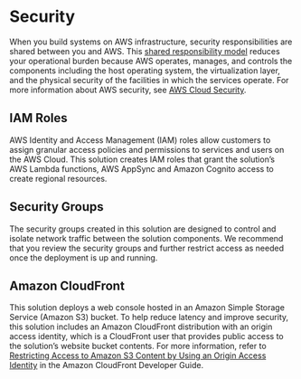 # Security

When you build systems on AWS infrastructure, security responsibilities are shared between you and AWS. This [shared responsibility model](https://aws.amazon.com/compliance/shared-responsibility-model/) 
reduces your operational burden because AWS operates, manages, and controls the components including the host 
operating system, the virtualization layer, and the physical security of the facilities in which the services operate. 
For more information about AWS security, see [AWS Cloud Security](http://aws.amazon.com/security/).

## IAM Roles

AWS Identity and Access Management (IAM) roles allow customers to assign granular access policies and permissions 
to services and users on the AWS Cloud. This solution creates IAM roles that grant the solution’s AWS Lambda functions, 
AWS AppSync and Amazon Cognito access to create regional resources.

## Security Groups
The security groups created in this solution are designed to control and isolate network traffic between the solution 
components. We recommend that you review the security groups and further restrict access as needed once the deployment 
is up and running.

## Amazon CloudFront

This solution deploys a web console hosted in an Amazon Simple Storage Service (Amazon S3) bucket. To help reduce 
latency and improve security, this solution includes an Amazon CloudFront distribution with an origin access identity, 
which is a CloudFront user that provides public access to the solution’s website bucket contents. 
For more information, refer to [Restricting Access to Amazon S3 Content by Using an Origin Access Identity](https://docs.aws.amazon.com/AmazonCloudFront/latest/DeveloperGuide/private-content-restricting-access-to-s3.html) in the 
Amazon CloudFront Developer Guide.